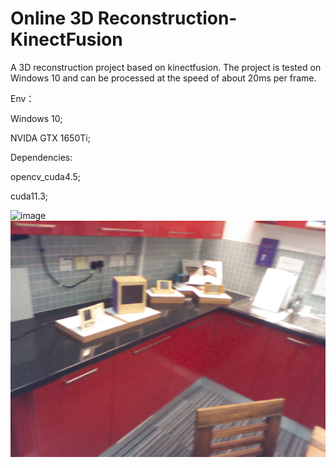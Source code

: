 # Online 3D Reconstruction-KinectFusion

A 3D reconstruction project based on kinectfusion. The project is tested on Windows 10 and can be processed at the speed of about 20ms per frame.

Env：

Windows 10;

NVIDA GTX 1650Ti;

Dependencies:

opencv_cuda4.5;

cuda11.3;

![image](https://github.com/baiyuntao00/KinectFusion/raw/main/doc/raycast-phong.png)
![image](https://github.com/baiyuntao00/KinectFusion/raw/main/doc/color-map.png)
